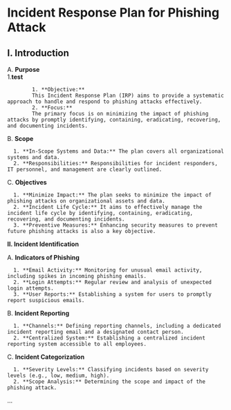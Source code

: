 # Incident Response Plan for Phishing Attack

## I. Introduction

   A. **Purpose**<br />
                1.**test**

            1. **Objective:** 
            This Incident Response Plan (IRP) aims to provide a systematic approach to handle and respond to phishing attacks effectively.
            2. **Focus:** 
            The primary focus is on minimizing the impact of phishing attacks by promptly identifying, containing, eradicating, recovering, and documenting incidents.

   B. **Scope**

      1. **In-Scope Systems and Data:** The plan covers all organizational systems and data.
      2. **Responsibilities:** Responsibilities for incident responders, IT personnel, and management are clearly outlined.

   C. **Objectives**

      1. **Minimize Impact:** The plan seeks to minimize the impact of phishing attacks on organizational assets and data.
      2. **Incident Life Cycle:** It aims to effectively manage the incident life cycle by identifying, containing, eradicating, recovering, and documenting incidents.
      3. **Preventive Measures:** Enhancing security measures to prevent future phishing attacks is also a key objective.

**II. Incident Identification**

   A. **Indicators of Phishing**

      1. **Email Activity:** Monitoring for unusual email activity, including spikes in incoming phishing emails.
      2. **Login Attempts:** Regular review and analysis of unexpected login attempts.
      3. **User Reports:** Establishing a system for users to promptly report suspicious emails.

   B. **Incident Reporting**

      1. **Channels:** Defining reporting channels, including a dedicated incident reporting email and a designated contact person.
      2. **Centralized System:** Establishing a centralized incident reporting system accessible to all employees.

   C. **Incident Categorization**

      1. **Severity Levels:** Classifying incidents based on severity levels (e.g., low, medium, high).
      2. **Scope Analysis:** Determining the scope and impact of the phishing attack.

...

